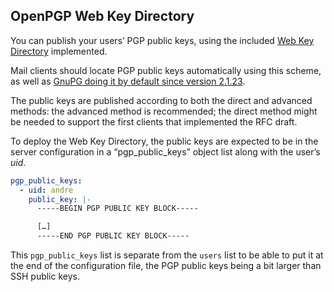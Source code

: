 
## OpenPGP Web Key Directory

You can publish your users’ PGP public keys, using the included
[Web Key Directory](https://tools.ietf.org/html/draft-koch-openpgp-webkey-service) implemented.

Mail clients should locate PGP public keys automatically using this scheme, as well as [GnuPG doing it by default since
version 2.1.23](https://wiki.gnupg.org/WKD#Implementations).

The public keys are published according to both the direct and advanced methods: the advanced method is recommended; the
direct method might be needed to support the first clients that implemented the RFC draft.

To deploy the Web Key Directory, the public keys are expected to be in the server configuration in a “pgp_public_keys”
object list along with the user’s _uid_.

```yml
pgp_public_keys:
  - uid: andre
    public_key: |-
      -----BEGIN PGP PUBLIC KEY BLOCK-----

      […]
      -----END PGP PUBLIC KEY BLOCK-----
```

This `pgp_public_keys` list is separate from the `users` list to be able to put it at the end of the configuration file,
the PGP public keys being a bit larger than SSH public keys.
